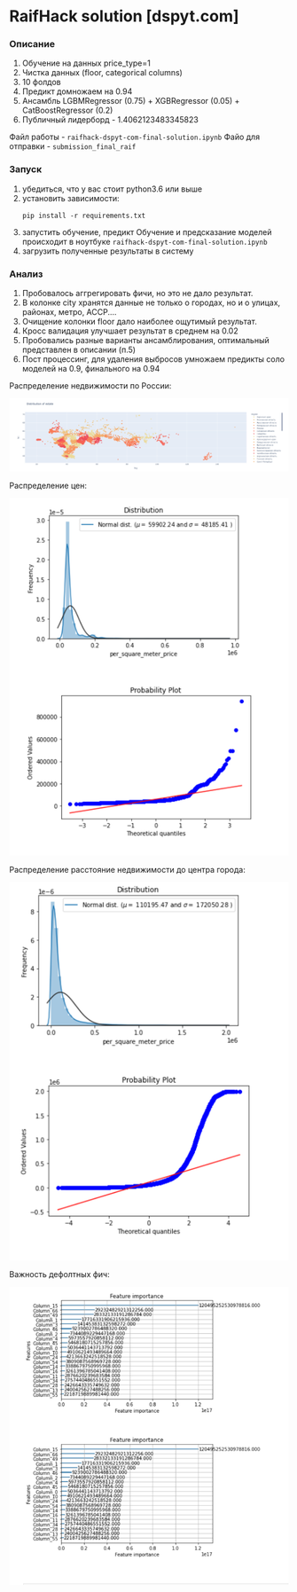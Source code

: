 # RaifHack solution [dspyt.com]

### Описание

1. Обучение на данных price_type=1
2. Чистка данных (floor, categorical columns)
3. 10 фолдов
4. Предикт домножаем на 0.94
5. Ансамбль LGBMRegressor (0.75) + XGBRegressor (0.05) + CatBoostRegressor (0.2)
6. Публичный лидерборд - 1.4062123483345823

Файл работы - <code>raifhack-dspyt-com-final-solution.ipynb</code>
Файо для отправки - <code>submission_final_raif</code>

### Запуск
<ol>
    <li> убедиться, что у вас стоит python3.6 или выше </li>
    <li> установить зависимости:
    
    pip install -r requirements.txt 
</li>
    <li> запустить обучение, предикт
        Обучение и предсказание моделей происходит в ноутбуке <code>raifhack-dspyt-com-final-solution.ipynb</code>
</li>
    <li> загрузить полученные результаты в систему</li>
</ol>

### Анализ

1. Пробовалось аггрегировать фичи, но это не дало результат.
2. В колонке city хранятся данные не только о городах, но и о улицах, районах, метро, АССР....
3. Очищение колонки floor дало наиболее ощутимый результат.
4. Кросс валидация улучшает результат в среднем на 0.02
5. Пробовались разные варианты ансамблирования, оптимальный представлен в описании (п.5)
6. Пост процессинг, для удаления выбросов умножаем предикты соло моделей на 0.9, финального на 0.94

Распределение недвижимости по России:

![dist_of_estate](https://github.com/RadmirZ/-dspyt.com-final-submission/blob/main/dist_of_estate.PNG?raw=true)

Распределение цен:

![dist](https://github.com/RadmirZ/-dspyt.com-final-submission/blob/main/distribution.PNG?raw=true)

Распределение расстояние недвижимости до центра города:

![dist_city](https://github.com/RadmirZ/-dspyt.com-final-submission/blob/main/%D1%80%D0%B0%D1%81%D0%BF%D1%80%D0%B5%D0%B4%D0%B5%D0%BB%D0%B5%D0%BD%D0%B8%D0%B5_%D1%80%D0%B0%D1%81%D1%81%D1%82%D0%BE%D1%8F%D0%BD%D0%B8%D1%8F.PNG?raw=true)

Важность дефолтных фич:

![feature_importances](https://github.com/RadmirZ/-dspyt.com-final-submission/blob/main/feature_importances.PNG?raw=true)






